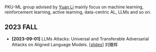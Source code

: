 PKU-ML group advised by [Yuan Li](https://yuanli2333.github.io/) mainly focus on machine learning, reinforcement learning, active learning, data-centric AL, LLMs and so on.

## 2023 FALL
- **[2023-09-01]** LLMs Attacks: Universal and Transferable Adversarial Attacks on Aligned Language Models. [[slides](./ppt/LLMs-Attacker.pptx)] 刘臻辉



